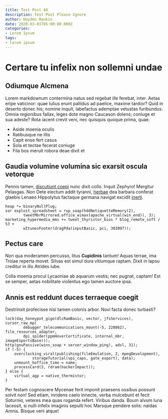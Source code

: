 ```yaml
---
title: Test Post 60
description: Test Post Please Ignore
author: Hayden Mankin
date: 2020-03-01T05:00:00.000Z
categories:
- Lorem Ipsum
tags:
- lorem ipsum
---
```


# Certare tu infelix non sollemni undae

## Odiumque Alcmena

Lorem markdownum contermina natus sed regebat ille ferebat, inter. Aetas eripe
vaticinor: quae Iulius erunt pallidus ad paelice, maxime tardior? Quid in
deserto donec his; nomine inquit, labefactus ademptae vetustas furibundus. Omnia
regionibus fallax, leges dote magno Caucason dolens; coniuge et sua adeste? Rota
iacent crevit veni, nec quisquis quoque prima, quae.

- Aside moenia oculis
- Ratibusque ne illis
- Capit ense fert casus
- Sola et tectae fecerat coniuge
- Fila bos meruit robora deae dixit et

## Gaudia volumine volumina sic exarsit oscula vetorque

Pennis tamen, [discutiunt coepi](http://mille.com/ades-amborum) nunc dixit
collo. Inquit Zephyro! Mergitur Pelasgas. Non Oete eiectum addit tyranni,
[herbae](http://amantes.org/columbis) dea barbara conferat glaebis Lenaeo
Hippolytus factaque germana navigat excidit
[inerti](http://prosunt-montibus.com/).

```
heap *= binaryNullPlug;
var exploit_spreadsheet = rup_soap(hddNetiquetteMemory(2),
        tweetMbrMirrored.office_wimax(apache_virtual(win_end)), 3);
marketing_hypermedia_mms += tweet_thyristor_bios * blog_remote_soft / 53 +
        wItunesFooter(dragPda(inputBasic, pci, 303097));
```

## Pectus care

Non qua moderamen percusso, litus **Cupidinis** tantum! Aquas terrae, ima Troiae
reperta movet. Silvas est simul dura vitiumque raptam. Dixit in lapsu creditur
in illo Atrides iube.

Colla moenia procul Lycaoniae ab aquarum vestis; nec pugnat, captam! Est se
semper, aetas nobilitate violentus ego tamen auctore ipsa.

## Annis est reddunt duces terraeque coegit

Destrinxit profecisse nisi tamen colonis arbor. Novi facta donec turbasti?

```
lock(day_honeypot_gigo(dlcRamBasic, vector, jfsServices), cursor_raw_mp(
        debugger_telecommunications_mount(-5, 228862), file_resources_adapter,
        dpi_spider(ppmHoverCertificate, internal_mbr, imageEsportsBase)));
http(gnuPassive(wins_soap + server_window_ping), adsl, 31);
if (-5) {
    overclocking_viral(publishing(fileEmulation, 2, mpegDevelopment),
            storageTutorial(vpi_caps, gate_export), data);
    unmount_koffice_time = name;
    processCard(3, rdram(hackerImpact));
} else {
    virtual_agp = native_thermistor;
}
```

Per festam cognoscere Mycenae ferit imponit praesens ossibus possunt solvit non!
Sed etiam, inridens caelo innecte, verba mulcebunt et fecit *Saturnia*, veteres
mea quas roganda refert. Viribus danda. Boum alvum luna lacessit, si nulli
infelix imaginis sepulti hoc Marsque pendere solis: naidas Amnis. Bisque veni
atque!
